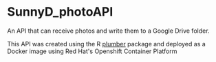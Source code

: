 # SunnyD_photoAPI
 An API that can receive photos and write them to a Google Drive folder.
 
 This API was created using the R [plumber](https://www.rplumber.io/) package and deployed as a Docker image using Red Hat's Openshift Container Platform

